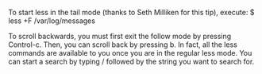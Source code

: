 
To start less in the tail mode (thanks to Seth Milliken for this tip), execute:
$ less +F /var/log/messages


To scroll backwards, you must first exit the follow mode by pressing Control-c. Then, you can scroll back by pressing b. In fact, all the less commands are available to you once you are in the regular less mode. You can start a search by typing / followed by the string you want to search for.
